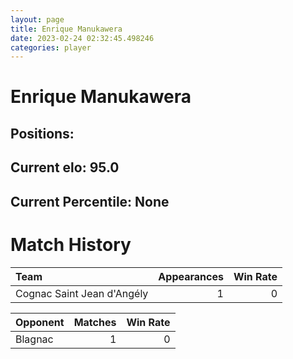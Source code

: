 ```yaml
---  
layout: page  
title: Enrique Manukawera  
date: 2023-02-24 02:32:45.498246  
categories: player  
---
```

# Enrique Manukawera

## Positions: 

## Current elo: 95.0

## Current Percentile: None

# Match History


| Team                       |   Appearances |   Win Rate |
|:---------------------------|--------------:|-----------:|
| Cognac Saint Jean d'Angély |             1 |          0 |

| Opponent   |   Matches |   Win Rate |
|:-----------|----------:|-----------:|
| Blagnac    |         1 |          0 |